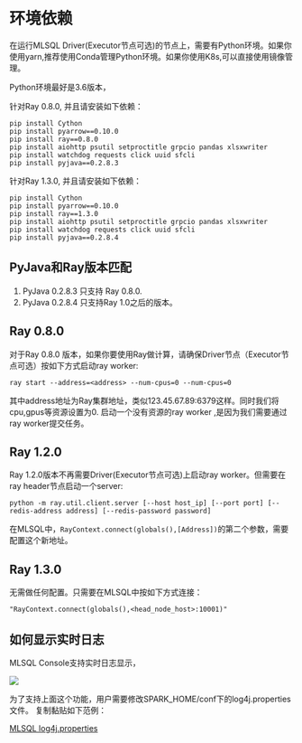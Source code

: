 # 环境依赖

在运行MLSQL Driver(Executor节点可选)的节点上，需要有Python环境。如果你使用yarn,推荐使用Conda管理Python环境。如果你使用K8s,可以直接使用镜像管理。

Python环境最好是3.6版本，

针对Ray 0.8.0, 并且请安装如下依赖：

```
pip install Cython
pip install pyarrow==0.10.0
pip install ray==0.8.0
pip install aiohttp psutil setproctitle grpcio pandas xlsxwriter
pip install watchdog requests click uuid sfcli
pip install pyjava==0.2.8.3
```

针对Ray 1.3.0, 并且请安装如下依赖：

```
pip install Cython
pip install pyarrow==0.10.0
pip install ray==1.3.0
pip install aiohttp psutil setproctitle grpcio pandas xlsxwriter
pip install watchdog requests click uuid sfcli
pip install pyjava==0.2.8.4
```

## PyJava和Ray版本匹配

1. PyJava 0.2.8.3 只支持 Ray 0.8.0.
2. PyJava 0.2.8.4 只支持Ray 1.0之后的版本。


## Ray 0.8.0

对于Ray 0.8.0 版本，如果你要使用Ray做计算，请确保Driver节点（Executor节点可选）按如下方式启动ray worker:

```
ray start --address=<address> --num-cpus=0 --num-cpus=0
```

其中address地址为Ray集群地址，类似123.45.67.89:6379这样。同时我们将cpu,gpus等资源设置为0. 启动一个没有资源的ray worker ,是因为我们需要通过ray worker提交任务。

## Ray 1.2.0

Ray 1.2.0版本不再需要Driver(Executor节点可选)上启动ray worker。但需要在ray header节点启动一个server:

```
python -m ray.util.client.server [--host host_ip] [--port port] [--redis-address address] [--redis-password password]
```

在MLSQL中，`RayContext.connect(globals(),[Address])`的第二个参数，需要配置这个新地址。

## Ray 1.3.0

无需做任何配置。只需要在MLSQL中按如下方式连接：

`"RayContext.connect(globals(),<head_node_host>:10001)"`



## 如何显示实时日志

MLSQL Console支持实时日志显示，

![](http://docs.mlsql.tech/upload_images/1cf48031-b8d4-4b33-b46f-628c1321045a.png)

为了支持上面这个功能，用户需要修改SPARK_HOME/conf下的log4j.properties文件。 复制黏贴如下范例：

[MLSQL log4j.properties](https://github.com/allwefantasy/mlsql/blob/master/streamingpro-mlsql/src/main/resources-online/log4j.properties)